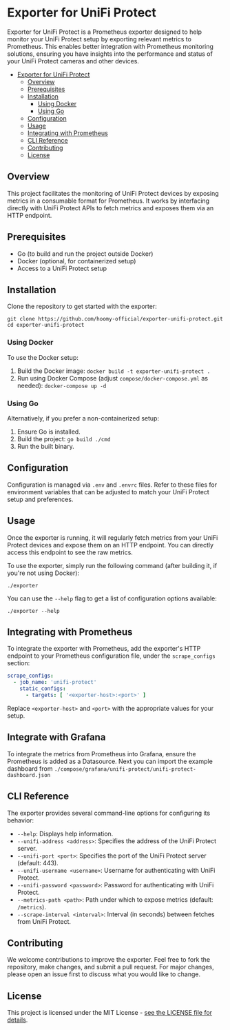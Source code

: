 # Exporter for UniFi Protect

Exporter for UniFi Protect is a Prometheus exporter designed to help monitor your UniFi Protect setup by exporting
relevant metrics to Prometheus. This enables better integration with Prometheus monitoring solutions, ensuring you have
insights into the performance and status of your UniFi Protect cameras and other devices.

<!-- TOC -->

* [Exporter for UniFi Protect](#exporter-for-unifi-protect)
  * [Overview](#overview)
  * [Prerequisites](#prerequisites)
  * [Installation](#installation)
    * [Using Docker](#using-docker)
    * [Using Go](#using-go)
  * [Configuration](#configuration)
  * [Usage](#usage)
  * [Integrating with Prometheus](#integrating-with-prometheus)
  * [CLI Reference](#cli-reference)
  * [Contributing](#contributing)
  * [License](#license)

<!-- TOC -->

## Overview

This project facilitates the monitoring of UniFi Protect devices by exposing metrics in a consumable format for
Prometheus. It works by interfacing directly with UniFi Protect APIs to fetch metrics and exposes them via an HTTP
endpoint.

## Prerequisites

* Go (to build and run the project outside Docker)
* Docker (optional, for containerized setup)
* Access to a UniFi Protect setup

## Installation

Clone the repository to get started with the exporter:

```shell
git clone https://github.com/hoomy-official/exporter-unifi-protect.git
cd exporter-unifi-protect
```

### Using Docker

To use the Docker setup:

1. Build the Docker image: `docker build -t exporter-unifi-protect .`
2. Run using Docker Compose (adjust `compose/docker-compose.yml` as needed): `docker-compose up -d`

### Using Go

Alternatively, if you prefer a non-containerized setup:

1. Ensure Go is installed.
2. Build the project: `go build ./cmd`
3. Run the built binary.

## Configuration

Configuration is managed via `.env` and `.envrc` files. Refer to these files for environment variables that can be
adjusted to match your UniFi Protect setup and preferences.

## Usage

Once the exporter is running, it will regularly fetch metrics from your UniFi Protect devices and expose them on an HTTP
endpoint. You can directly access this endpoint to see the raw metrics.

To use the exporter, simply run the following command (after building it, if you're not using Docker):

```shell
./exporter
```

You can use the `--help` flag to get a list of configuration options available:

```shell
./exporter --help
```

## Integrating with Prometheus

To integrate the exporter with Prometheus, add the exporter's HTTP endpoint to your Prometheus configuration file, under
the `scrape_configs` section:

```yaml
scrape_configs:
  - job_name: 'unifi-protect'
    static_configs:
      - targets: [ '<exporter-host>:<port>' ]
```

Replace `<exporter-host>` and `<port>` with the appropriate values for your setup.

## Integrate with Grafana

To integrate the metrics from Prometheus into Grafana, ensure the Prometheus is added as a Datasource. Next you can import the example dashboard from `./compose/grafana/unifi-protect/unifi-protect-dashboard.json`

## CLI Reference

The exporter provides several command-line options for configuring its behavior:

* `--help`: Displays help information.
* `--unifi-address <address>`: Specifies the address of the UniFi Protect server.
* `--unifi-port <port>`: Specifies the port of the UniFi Protect server (default: 443).
* `--unifi-username <username>`: Username for authenticating with UniFi Protect.
* `--unifi-password <password>`: Password for authenticating with UniFi Protect.
* `--metrics-path <path>`: Path under which to expose metrics (default: `/metrics`).
* `--scrape-interval <interval>`: Interval (in seconds) between fetches from UniFi Protect.

## Contributing

We welcome contributions to improve the exporter. Feel free to fork the repository, make changes, and submit a pull
request. For major changes, please open an issue first to discuss what you would like to change.

## License

This project is licensed under the MIT License - [see the LICENSE file for details](./LICENSE.md).

